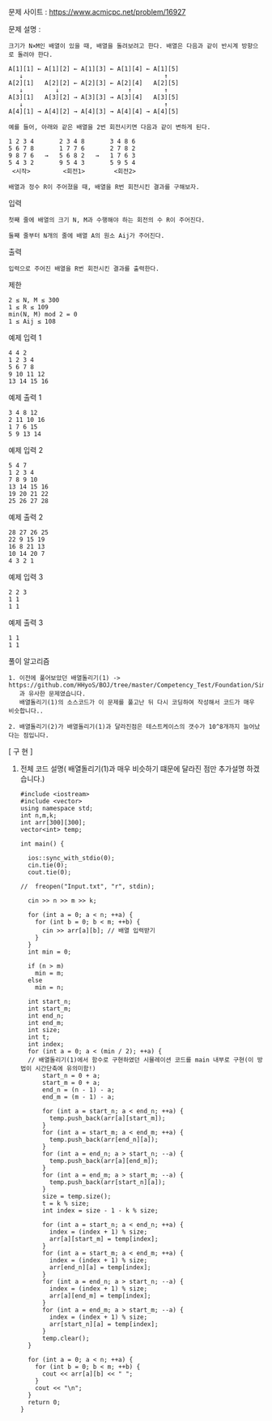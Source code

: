 문제 사이트 : https://www.acmicpc.net/problem/16927

문제 설명 :

    크기가 N×M인 배열이 있을 때, 배열을 돌려보려고 한다. 배열은 다음과 같이 반시계 방향으로 돌려야 한다.

    A[1][1] ← A[1][2] ← A[1][3] ← A[1][4] ← A[1][5]
       ↓                                       ↑
    A[2][1]   A[2][2] ← A[2][3] ← A[2][4]   A[2][5]
       ↓         ↓                   ↑         ↑
    A[3][1]   A[3][2] → A[3][3] → A[3][4]   A[3][5]
       ↓                                       ↑
    A[4][1] → A[4][2] → A[4][3] → A[4][4] → A[4][5]
    
    예를 들어, 아래와 같은 배열을 2번 회전시키면 다음과 같이 변하게 된다.

    1 2 3 4       2 3 4 8       3 4 8 6
    5 6 7 8       1 7 7 6       2 7 8 2
    9 8 7 6   →   5 6 8 2   →   1 7 6 3
    5 4 3 2       9 5 4 3       5 9 5 4
     <시작>         <회전1>        <회전2>
     
    배열과 정수 R이 주어졌을 때, 배열을 R번 회전시킨 결과를 구해보자.

입력

    첫째 줄에 배열의 크기 N, M과 수행해야 하는 회전의 수 R이 주어진다.

    둘째 줄부터 N개의 줄에 배열 A의 원소 Aij가 주어진다.

출력

    입력으로 주어진 배열을 R번 회전시킨 결과를 출력한다.

제한

    2 ≤ N, M ≤ 300
    1 ≤ R ≤ 109
    min(N, M) mod 2 = 0
    1 ≤ Aij ≤ 108
    
예제 입력 1
    
    4 4 2
    1 2 3 4
    5 6 7 8
    9 10 11 12
    13 14 15 16
    
예제 출력 1 
    
    3 4 8 12
    2 11 10 16
    1 7 6 15
    5 9 13 14
    
예제 입력 2 
    
    5 4 7
    1 2 3 4
    7 8 9 10
    13 14 15 16
    19 20 21 22
    25 26 27 28
    
예제 출력 2 
    
    28 27 26 25
    22 9 15 19
    16 8 21 13
    10 14 20 7
    4 3 2 1
    
예제 입력 3 
    
    2 2 3
    1 1
    1 1
    
예제 출력 3 
    
    1 1
    1 1

풀이 알고리즘

    1. 이전에 풀어보았던 배열돌리기(1) -> https://github.com/HHyoS/BOJ/tree/master/Competency_Test/Foundation/Simulation%26Implementation/Changing_the_Arrangement/%5BNo.16926%5DChanging_the_Arrangement(1)
       과 유사한 문제였습니다. 
       배열돌리기(1)의 소스코드가 이 문제를 풀고난 뒤 다시 코딩하여 작성해서 코드가 매우 비슷합니다..
       
    2. 배열돌리기(2)가 배열돌리기(1)과 달라진점은 테스트케이스의 갯수가 10^8개까지 늘어났다는 점입니다.
   
[ 구 현 ]

1.  전체 코드 설명( 배열돌리기(1)과 매우 비슷하기 떄문에 달라진 점만 추가설명 하겠습니다.)

        #include <iostream>
        #include <vector>
        using namespace std;
        int n,m,k;
        int arr[300][300];
        vector<int> temp;

        int main() {

          ios::sync_with_stdio(0);
          cin.tie(0);
          cout.tie(0);

        //	freopen("Input.txt", "r", stdin);
        
          cin >> n >> m >> k;

          for (int a = 0; a < n; ++a) {
            for (int b = 0; b < m; ++b) {
              cin >> arr[a][b]; // 배열 입력받기
            }
          }
          int min = 0;
          
          if (n > m) 
            min = m;
          else
            min = n;

          int start_n;
          int start_m;
          int end_n;
          int end_m;
          int size;
          int t;
          int index;
          for (int a = 0; a < (min / 2); ++a) {
          // 배열돌리기(1)에서 함수로 구현하였던 시뮬레이션 코드를 main 내부로 구현(이 방법이 시간단축에 유의미함!)
              start_n = 0 + a;
              start_m = 0 + a;
              end_n = (n - 1) - a;
              end_m = (m - 1) - a;

              for (int a = start_n; a < end_n; ++a) {
                temp.push_back(arr[a][start_m]);
              }
              for (int a = start_m; a < end_m; ++a) {
                temp.push_back(arr[end_n][a]);
              }
              for (int a = end_n; a > start_n; --a) {
                temp.push_back(arr[a][end_m]);
              }
              for (int a = end_m; a > start_m; --a) {
                temp.push_back(arr[start_n][a]);
              }
              size = temp.size();
              t = k % size;
              int index = size - 1 - k % size;

              for (int a = start_n; a < end_n; ++a) {
                index = (index + 1) % size;
                arr[a][start_m] = temp[index];
              }
              for (int a = start_m; a < end_m; ++a) {
                index = (index + 1) % size;
                arr[end_n][a] = temp[index];
              }
              for (int a = end_n; a > start_n; --a) {
                index = (index + 1) % size;
                arr[a][end_m] = temp[index];
              }
              for (int a = end_m; a > start_m; --a) {
                index = (index + 1) % size;
                arr[start_n][a] = temp[index];
              }
              temp.clear();
          }

          for (int a = 0; a < n; ++a) {
            for (int b = 0; b < m; ++b) {
              cout << arr[a][b] << " ";
            }
            cout << "\n";
          }
          return 0;
        }
       
